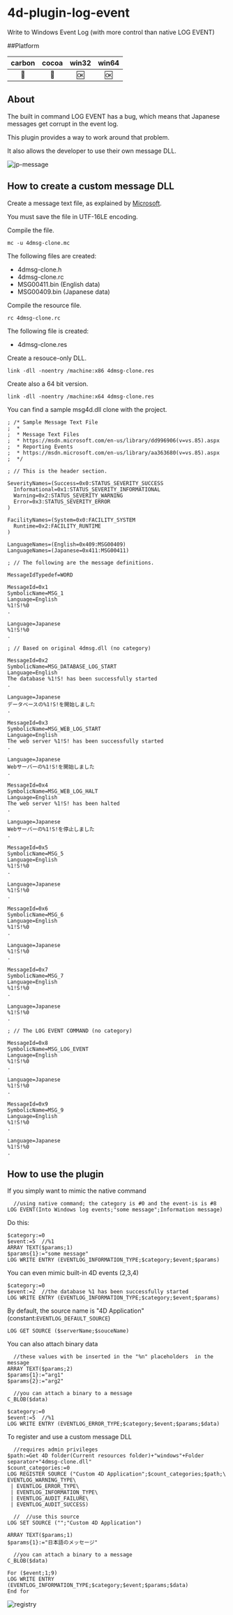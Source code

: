 # 4d-plugin-log-event
Write to Windows Event Log (with more control than native LOG EVENT)

##Platform

| carbon | cocoa | win32 | win64 |
|:------:|:-----:|:---------:|:---------:|
|🚫|🚫|🆗|🆗|

About
---

The built in command LOG EVENT has a bug, which means that Japanese messages get corrupt in the event log.

This plugin provides a way to work around that problem.

It also allows the developer to use their own message DLL.

![jp-message](https://cloud.githubusercontent.com/assets/1725068/12970972/71f68f4a-d0d8-11e5-9894-1c4018da03b1.png)

How to create a custom message DLL
---

Create a message text file, as explained by [Microsoft](https://msdn.microsoft.com/en-us/library/dd996906(v=vs.85).aspx).

You must save the file in UTF-16LE encoding.

Compile the file.

```
mc -u 4dmsg-clone.mc
```

The following files are created:

* 4dmsg-clone.h
* 4dmsg-clone.rc
* MSG00411.bin (English data)
* MSG00409.bin (Japanese data)
 
Compile the resource file.

```
rc 4dmsg-clone.rc
```

The following file is created:

* 4dmsg-clone.res

Create a resouce-only DLL.

```
link -dll -noentry /machine:x86 4dmsg-clone.res
```

Create also a 64 bit version.

```
link -dll -noentry /machine:x64 4dmsg-clone.res
```

You can find a sample msg4d.dll clone with the project.

```
; /* Sample Message Text File
;  *
;  * Message Text Files
;  * https://msdn.microsoft.com/en-us/library/dd996906(v=vs.85).aspx
;  * Reporting Events
;  * https://msdn.microsoft.com/en-us/library/aa363680(v=vs.85).aspx
;  */

; // This is the header section.

SeverityNames=(Success=0x0:STATUS_SEVERITY_SUCCESS
  Informational=0x1:STATUS_SEVERITY_INFORMATIONAL
  Warning=0x2:STATUS_SEVERITY_WARNING
  Error=0x3:STATUS_SEVERITY_ERROR
)

FacilityNames=(System=0x0:FACILITY_SYSTEM
  Runtime=0x2:FACILITY_RUNTIME
)

LanguageNames=(English=0x409:MSG00409)
LanguageNames=(Japanese=0x411:MSG00411)

; // The following are the message definitions.

MessageIdTypedef=WORD

MessageId=0x1
SymbolicName=MSG_1
Language=English
%1!S!%0
.

Language=Japanese
%1!S!%0
.

; // Based on original 4dmsg.dll (no category)

MessageId=0x2
SymbolicName=MSG_DATABASE_LOG_START
Language=English
The database %1!S! has been successfully started
.

Language=Japanese
データベースの%1!S!を開始しました
.

MessageId=0x3
SymbolicName=MSG_WEB_LOG_START
Language=English
The web server %1!S! has been successfully started
.

Language=Japanese
Webサーバーの%1!S!を開始しました
.

MessageId=0x4
SymbolicName=MSG_WEB_LOG_HALT
Language=English
The web server %1!S! has been halted
.

Language=Japanese
Webサーバーの%1!S!を停止しました
.

MessageId=0x5
SymbolicName=MSG_5
Language=English
%1!S!%0
.

Language=Japanese
%1!S!%0
.

MessageId=0x6
SymbolicName=MSG_6
Language=English
%1!S!%0
.

Language=Japanese
%1!S!%0
.

MessageId=0x7
SymbolicName=MSG_7
Language=English
%1!S!%0
.

Language=Japanese
%1!S!%0
.

; // The LOG EVENT COMMAND (no category)

MessageId=0x8
SymbolicName=MSG_LOG_EVENT
Language=English
%1!S!%0
.

Language=Japanese
%1!S!%0
.

MessageId=0x9
SymbolicName=MSG_9
Language=English
%1!S!%0
.

Language=Japanese
%1!S!%0
.

```

How to use the plugin
---

If you simply want to mimic the native command

```
  //using native command; the category is #0 and the event-is is #8
LOG EVENT(Into Windows log events;"some message";Information message)
```

Do this:

```
$category:=0
$event:=5  //%1
ARRAY TEXT($params;1)
$params{1}:="some message"
LOG WRITE ENTRY (EVENTLOG_INFORMATION_TYPE;$category;$event;$params)
```

You can even mimic built-in 4D events (2,3,4)

```
$category:=0
$event:=2  //the database %1 has been successfully started
LOG WRITE ENTRY (EVENTLOG_INFORMATION_TYPE;$category;$event;$params)
```

By default, the source name is "4D Application" (constant:``EVENTLOG_DEFAULT_SOURCE``)

```
LOG GET SOURCE ($serverName;$souceName)
```

You can also attach binary data

```
  //these values with be inserted in the "%n" placeholders  in the message
ARRAY TEXT($params;2)
$params{1}:="arg1"
$params{2}:="arg2"

  //you can attach a binary to a message
C_BLOB($data)

$category:=0
$event:=5  //%1
LOG WRITE ENTRY (EVENTLOG_ERROR_TYPE;$category;$event;$params;$data)
```

To register and use a custom message DLL 

```
  //requires admin privileges
$path:=Get 4D folder(Current resources folder)+"windows"+Folder separator+"4dmsg-clone.dll"
$count_categories:=0
LOG REGISTER SOURCE ("Custom 4D Application";$count_categories;$path;\
EVENTLOG_WARNING_TYPE\
 | EVENTLOG_ERROR_TYPE\
 | EVENTLOG_INFORMATION_TYPE\
 | EVENTLOG_AUDIT_FAILURE\
 | EVENTLOG_AUDIT_SUCCESS)

  //  //use this source
LOG SET SOURCE ("";"Custom 4D Application")

ARRAY TEXT($params;1)
$params{1}:="日本語のメッセージ"

  //you can attach a binary to a message
C_BLOB($data)

For ($event;1;9)
LOG WRITE ENTRY (EVENTLOG_INFORMATION_TYPE;$category;$event;$params;$data)
End for 
```

![registry](https://cloud.githubusercontent.com/assets/1725068/12971009/1cea7466-d0d9-11e5-9c17-dbfbf5188c1f.png)
